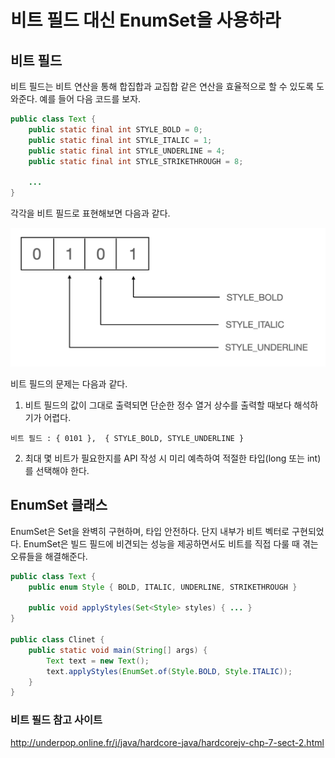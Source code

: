 # 비트 필드 대신 EnumSet을 사용하라
## 비트 필드 
   비트 필드는 비트 연산을 통해 합집합과 교집합 같은 연산을 효율적으로 할 수 있도록 도와준다. 예를 들어 다음 코드를 보자.

~~~java
public class Text {
    public static final int STYLE_BOLD = 0;
    public static final int STYLE_ITALIC = 1;
    public static final int STYLE_UNDERLINE = 4;
    public static final int STYLE_STRIKETHROUGH = 8;
    
    ...
}
~~~

각각을 비트 필드로 표현해보면 다음과 같다. <br>

<img src="../../images/ch6/bit_field.png">

비트 필드의 문제는 다음과 같다.
1. 비트 필드의 값이 그대로 출력되면 단순한 정수 열거 상수를 출력할 때보다 해석하기가 어렵다. 

~~~TEXT
비트 필드 : { 0101 },  { STYLE_BOLD, STYLE_UNDERLINE }
~~~

2. 최대 몇 비트가 필요한지를 API 작성 시 미리 예측하여 적절한 타입(long 또는 int)를 선택해야 한다.

## EnumSet 클래스
   EnumSet은 Set을 완벽히 구현하며, 타입 안전하다. 단지 내부가 비트 벡터로 구현되었다. EnumSet은 빌드 필드에 비견되는 성능을 제공하면서도 비트를 직접 다룰 때 겪는 오류들을 해결해준다.
   
~~~java
public class Text {
    public enum Style { BOLD, ITALIC, UNDERLINE, STRIKETHROUGH }
    
    public void applyStyles(Set<Style> styles) { ... }
}

public class Clinet {
    public static void main(String[] args) {
        Text text = new Text();
        text.applyStyles(EnumSet.of(Style.BOLD, Style.ITALIC));
    }
}
~~~


### 비트 필드 참고 사이트
http://underpop.online.fr/j/java/hardcore-java/hardcorejv-chp-7-sect-2.html
